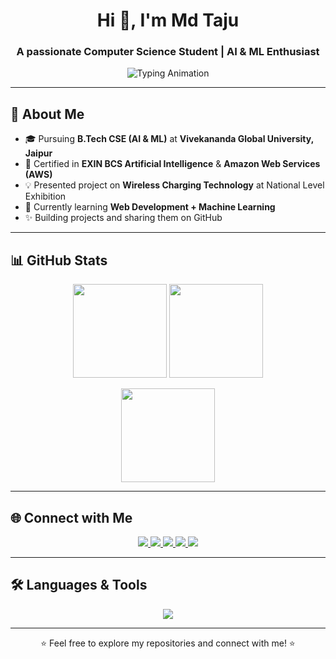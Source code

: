 <h1 align="center">Hi 👋, I'm Md Taju</h1>
<h3 align="center">A passionate Computer Science Student | AI & ML Enthusiast</h3>

<p align="center">
  <img src="https://readme-typing-svg.herokuapp.com?font=Poppins&size=22&color=10A0B3&center=true&vCenter=true&width=600&lines=B.Tech+CSE+Student+@VGU+Jaipur;Specialization+in+AI+%26+ML;EXIN+BCS+AI+Certified;AWS+Cloud+Certified;Tech+Explorer+%26+Lifelong+Learner" alt="Typing Animation">
</p>

---

## 🚀 About Me  
- 🎓 Pursuing **B.Tech CSE (AI & ML)** at **Vivekananda Global University, Jaipur**  
- 🧠 Certified in **EXIN BCS Artificial Intelligence** & **Amazon Web Services (AWS)**  
- 💡 Presented project on **Wireless Charging Technology** at National Level Exhibition  
- 🌱 Currently learning **Web Development + Machine Learning**  
- ✨ Building projects and sharing them on GitHub  

---

## 📊 GitHub Stats  
<p align="center">
  <img src="https://github-readme-stats.vercel.app/api?username=mdtaju0908&show_icons=true&theme=tokyonight" height="150"/>
  <img src="https://github-readme-streak-stats.herokuapp.com/?user=mdtaju0908&theme=tokyonight" height="150"/>
</p>  

<p align="center">
  <img src="https://github-readme-stats.vercel.app/api/top-langs/?username=mdtaju0908&layout=compact&theme=tokyonight" height="150"/>
</p>

---

## 🌐 Connect with Me  
<p align="center">
  <a href="https://www.instagram.com/md_taju0908/" target="_blank">
    <img src="https://img.shields.io/badge/Instagram-E4405F?style=for-the-badge&logo=instagram&logoColor=white"/>
  </a>
  <a href="https://www.facebook.com/md.taju0908/" target="_blank">
    <img src="https://img.shields.io/badge/Facebook-1877F2?style=for-the-badge&logo=facebook&logoColor=white"/>
  </a>
  <a href="https://x.com/md_taju0908/" target="_blank">
    <img src="https://img.shields.io/badge/Twitter(X)-000000?style=for-the-badge&logo=twitter&logoColor=white"/>
  </a>
  <a href="https://www.linkedin.com/in/md-taju0908/" target="_blank">
    <img src="https://img.shields.io/badge/LinkedIn-0077b5?style=for-the-badge&logo=linkedin&logoColor=white"/>
  </a>
  <a href="https://www.youtube.com/@md_taju0908" target="_blank">
    <img src="https://img.shields.io/badge/YouTube-FF0000?style=for-the-badge&logo=youtube&logoColor=white"/>
  </a>
</p>

---

## 🛠️ Languages & Tools  
<p align="center">
  <img src="https://skillicons.dev/icons?i=html,css,javascript,python,java,git,github,aws" />
</p>

---

<p align="center">
  ⭐ Feel free to explore my repositories and connect with me! ⭐
</p>
